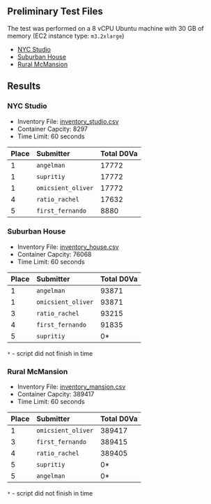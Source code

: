 ## Preliminary Test Files

The test was performed on a 8 vCPU Ubuntu machine with 30 GB of memory (EC2 instance
type: `m3.2xlarge`)

* [NYC Studio](#nyc-studio)
* [Suburban House](#suburban-house)
* [Rural McMansion](#rural-mcmansion)

## Results

### NYC Studio

* Inventory File: [inventory_studio.csv](inventory_studio.csv)
* Container Capcity: 8297
* Time Limit: 60 seconds

| Place | Submitter | Total D0Va |
|:----- |:--------- |:---------- |
| 1 | `angelman` | 17772 |
| 1 | `supritiy` | 17772 |
| 1 | `omicsient_oliver` | 17772 |
| 4 | `ratio_rachel` | 17632 |
| 5 | `first_fernando` | 8880 |

### Suburban House

* Inventory File: [inventory_house.csv](inventory_house.csv)
* Container Capcity: 76068
* Time Limit: 60 seconds

| Place | Submitter | Total D0Va |
|:----- |:--------- |:---------- |
| 1 | `angelman` | 93871 |
| 1 | `omicsient_oliver` | 93871 |
| 3 | `ratio_rachel` | 93215 |
| 4 | `first_fernando` | 91835 |
| 5 | `supritiy` | 0* |

`*` - script did not finish in time

### Rural McMansion

* Inventory File: [inventory_mansion.csv](inventory_mansion.csv)
* Container Capcity: 389417
* Time Limit: 60 seconds

| Place | Submitter | Total D0Va |
|:----- |:--------- |:---------- |
| 1 | `omicsient_oliver` | 389417 |
| 3 | `first_fernando` | 389415 |
| 4 | `ratio_rachel` | 389405 |
| 5 | `supritiy` | 0* |
| 5 | `angelman` | 0* |

`*` - script did not finish in time
